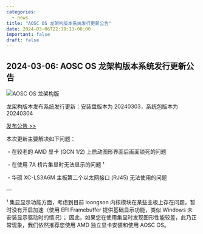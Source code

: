 ```yaml
---
categories:
  - news
title: "AOSC OS 龙架构版本系统发行更新公告"
date: 2024-03-06T22:19:13-08:00
important: false
draft: false
---
```


## 2024-03-06: AOSC OS 龙架构版本系统发行更新公告

![AOSC OS 龙架构版](/assets/coffee-break/20240309/imgs/aosc-os-loongarch64.png)

龙架构版本发布系统发行更新：安装盘版本为 20240303，系统包版本为 20240304

[发布公告 >> ](https://bbs.loongarch.org/d/376-aosc-os)

本次更新主要解决如下问题：

・在较老的 AMD 显卡 (GCN 1/2) 上启动图形界面后画面锁死的问题

・在使用 7A 桥片集显时无法显示的问题 ¹

・华硕 XC-LS3A6M 主板第二个以太网接口 (RJ45) 无法使用的问题

—

¹ 集显显示功能方面，考虑到目前 loongson 内核模块在某些主板上存在问题，暂时没有开启加速（使用 EFI Framebuffer 提供基础显示功能，类似 Windows 未安装显示驱动时的情况）；
因此，如果您在使用集显时发现图形性能较差，此乃正常现象，我们依然推荐您使用 AMD 独立显卡安装和使用 AOSC OS。
